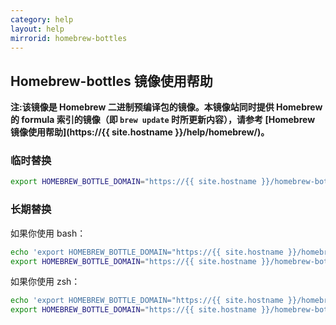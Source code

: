 ```yaml
---
category: help
layout: help
mirrorid: homebrew-bottles
---
```


## Homebrew-bottles 镜像使用帮助

**注:该镜像是 Homebrew 二进制预编译包的镜像。本镜像站同时提供 Homebrew 的 formula 索引的镜像（即 `brew update` 时所更新内容），请参考 [Homebrew 镜像使用帮助](https://{{ site.hostname }}/help/homebrew/)。**

### 临时替换

```bash
export HOMEBREW_BOTTLE_DOMAIN="https://{{ site.hostname }}/homebrew-bottles"
```

### 长期替换

如果你使用 bash：

```bash
echo 'export HOMEBREW_BOTTLE_DOMAIN="https://{{ site.hostname }}/homebrew-bottles"' >> ~/.bash_profile
export HOMEBREW_BOTTLE_DOMAIN="https://{{ site.hostname }}/homebrew-bottles"
```

如果你使用 zsh：

```bash
echo 'export HOMEBREW_BOTTLE_DOMAIN="https://{{ site.hostname }}/homebrew-bottles"' >> ~/.zprofile
export HOMEBREW_BOTTLE_DOMAIN="https://{{ site.hostname }}/homebrew-bottles"
```
